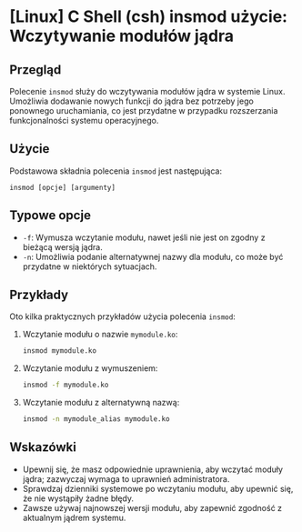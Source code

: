 # [Linux] C Shell (csh) insmod użycie: Wczytywanie modułów jądra

## Przegląd
Polecenie `insmod` służy do wczytywania modułów jądra w systemie Linux. Umożliwia dodawanie nowych funkcji do jądra bez potrzeby jego ponownego uruchamiania, co jest przydatne w przypadku rozszerzania funkcjonalności systemu operacyjnego.

## Użycie
Podstawowa składnia polecenia `insmod` jest następująca:

```
insmod [opcje] [argumenty]
```

## Typowe opcje
- `-f`: Wymusza wczytanie modułu, nawet jeśli nie jest on zgodny z bieżącą wersją jądra.
- `-n`: Umożliwia podanie alternatywnej nazwy dla modułu, co może być przydatne w niektórych sytuacjach.

## Przykłady
Oto kilka praktycznych przykładów użycia polecenia `insmod`:

1. Wczytanie modułu o nazwie `mymodule.ko`:
   ```bash
   insmod mymodule.ko
   ```

2. Wczytanie modułu z wymuszeniem:
   ```bash
   insmod -f mymodule.ko
   ```

3. Wczytanie modułu z alternatywną nazwą:
   ```bash
   insmod -n mymodule_alias mymodule.ko
   ```

## Wskazówki
- Upewnij się, że masz odpowiednie uprawnienia, aby wczytać moduły jądra; zazwyczaj wymaga to uprawnień administratora.
- Sprawdzaj dzienniki systemowe po wczytaniu modułu, aby upewnić się, że nie wystąpiły żadne błędy.
- Zawsze używaj najnowszej wersji modułu, aby zapewnić zgodność z aktualnym jądrem systemu.